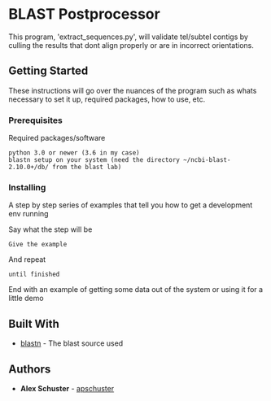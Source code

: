 # BLAST Postprocessor

This program, 'extract_sequences.py', will validate tel/subtel contigs by culling the results that dont align properly or are in incorrect orientations.

## Getting Started

These instructions will go over the nuances of the program such as whats necessary to set it up, required packages, how to use, etc.

### Prerequisites

Required packages/software

```
python 3.0 or newer (3.6 in my case)
blastn setup on your system (need the directory ~/ncbi-blast-2.10.0+/db/ from the blast lab)
```

### Installing

A step by step series of examples that tell you how to get a development env running

Say what the step will be

```
Give the example
```

And repeat

```
until finished
```

End with an example of getting some data out of the system or using it for a little demo


## Built With

* [blastn](https://ftp.ncbi.nlm.nih.gov/blast/executables/blast+/LATEST/) - The blast source used

## Authors

* **Alex Schuster**  - [apschuster](https://github.com/apschuster)


